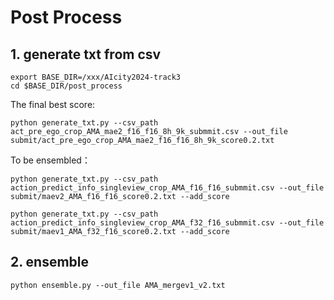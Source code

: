 # Post Process

## 1. generate txt from csv
```
export BASE_DIR=/xxx/AIcity2024-track3
cd $BASE_DIR/post_process
```

The final best score:
```
python generate_txt.py --csv_path act_pre_ego_crop_AMA_mae2_f16_f16_8h_9k_submmit.csv --out_file submit/act_pre_ego_crop_AMA_mae2_f16_f16_8h_9k_score0.2.txt
```

To be ensembled：
```
python generate_txt.py --csv_path action_predict_info_singleview_crop_AMA_f16_f16_submmit.csv --out_file submit/maev2_AMA_f16_f16_score0.2.txt --add_score
```
```
python generate_txt.py --csv_path action_predict_info_singleview_crop_AMA_f32_f16_submmit.csv --out_file submit/maev1_AMA_f32_f16_score0.2.txt --add_score
```


## 2. ensemble
```
python ensemble.py --out_file AMA_mergev1_v2.txt
```